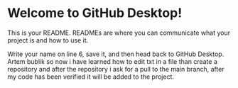 # Welcome to GitHub Desktop!

This is your README. READMEs are where you can communicate what your project is and how to use it.

Write your name on line 6, save it, and then head back to GitHub Desktop.
Artem bublik
so now i have learned how to edit txt in a file than create a repository and after the repository i ask for a pull to the main branch, after my code has been verified it will be added to the project. 